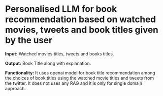 # Personalised LLM for book recommendation based on watched movies, tweets and book titles given by the user

**Input:** Watched movies titles, tweets and books titles.

**Output:** Book Title along with explanation.

**Functionality:** It uses openai model for book title recommendation among the choices of book titles using the watched movie titles and tweets from the twitter. It does not uses any RAG and it is only for single domain approach.
